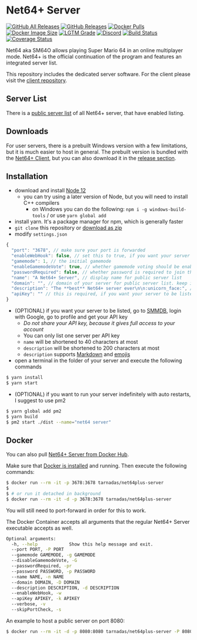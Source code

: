 # Net64+ Server

[![GitHub All Releases](https://img.shields.io/github/downloads/Tarnadas/net64plus-server/total)](https://github.com/Tarnadas/net64plus-server/releases)
[![GitHub Releases](https://img.shields.io/github/downloads/Tarnadas/net64plus-server/latest/total)](https://github.com/Tarnadas/net64plus-server/releases)
[![Docker Pulls](https://img.shields.io/docker/pulls/tarnadas/net64plus-server)](https://hub.docker.com/r/tarnadas/net64plus-server)
[![Docker Image Size](https://img.shields.io/docker/image-size/tarnadas/net64plus-server)](https://hub.docker.com/r/tarnadas/net64plus-server)
[![LGTM Grade](https://img.shields.io/lgtm/grade/javascript/github/Tarnadas/net64plus)](https://lgtm.com/projects/g/Tarnadas/net64plus)
[![Discord](https://discordapp.com/api/guilds/559982917049253898/widget.png)](https://discord.gg/GgGUKH8)
[![Build Status](https://api.travis-ci.org/Tarnadas/net64plus-server.svg?branch=master)](https://travis-ci.org/Tarnadas/net64plus-server)
[![Coverage Status](https://coveralls.io/repos/github/Tarnadas/net64plus-server/badge.svg?branch=master)](https://coveralls.io/github/Tarnadas/net64plus-server?branch=master)

Net64 aka SM64O allows playing Super Mario 64 in an online multiplayer mode. Net64+ is the official continuation of the program and features an integrated server list.

This repository includes the dedicated server software. For the client please visit the [client repository](https://github.com/Tarnadas/net64plus).

## Server List

There is a [public server list](https://net64-mod.github.io/servers) of all Net64+ server, that have enabled listing.

## Downloads

For user servers, there is a prebuilt Windows version with a few limitations, but it is much easier to host in general.
The prebuilt version is bundled with the [Net64+ Client](https://github.com/Tarnadas/net64plus/releases), but you can also download it in the [release section](https://github.com/Tarnadas/net64plus-server/releases).

## Installation

- download and install [Node 12](https://nodejs.org/en/download/)
  - you can try using a later version of Node, but you will need to install C++ compilers
    - on Windows you can do the following: `npm i -g windows-build-tools` / or use `yarn global add`
- install yarn. It's a package manager for npm, which is generally faster
- `git clone` this repository or [download as zip](https://github.com/Tarnadas/net64plus-server/archive/master.zip)
- modify `settings.json`

```js
{
  "port": "3678", // make sure your port is forwarded
  "enableWebHook": false, // set this to true, if you want your server to be listed
  "gamemode": 1, // the initial gamemode
  "enableGamemodeVote": true, // whether gamemode voting should be enabled
  "passwordRequired": false, // whether password is required to join this server
  "name": "A Net64+ Server", // display name for public server list
  "domain": "", // domain of your server for public server list. keep it empty, if you don't have a domain
  "description": "The **best** Net64+ server ever\n\n:unicorn_face:", // description for public server list
  "apiKey": "" // this is required, if you want your server to be listed
}
```

- (OPTIONAL) if you want your server to be listed, go to [SMMDB](https://smmdb.net), login with Google, go to profile and get your API key
  - _Do not share your API key, because it gives full access to your account_
  - You can only list one server per API key
  - `name` will be shortened to 40 characters at most
  - `description` will be shortened to 200 characters at most
  - `description` supports [Markdown](https://github.com/adam-p/markdown-here/wiki/Markdown-Cheatsheet) and [emojis](https://raw.githubusercontent.com/omnidan/node-emoji/master/lib/emoji.json)
- open a terminal in the folder of your server and execute the following commands

```bash
$ yarn install
$ yarn start
```

- (OPTIONAL) if you want to run your server indefinitely with auto restarts, I suggest to use pm2

```bash
$ yarn global add pm2
$ yarn build
$ pm2 start ./dist --name="net64 server"
```

## Docker

You can also pull [Net64+ Server from Docker Hub](https://hub.docker.com/r/tarnadas/net64plus-server).

Make sure that [Docker is installed](https://docs.docker.com/get-docker/) and running.
Then execute the following commands:

```bash
$ docker run --rm -it -p 3678:3678 tarnadas/net64plus-server
$
$ # or run it detached in background
$ docker run --rm -it -d -p 3678:3678 tarnadas/net64plus-server
```

You will still need to port-forward in order for this to work.

The Docker Container accepts all arguments that the regular Net64+ Server executable accepts as well.

```bash
Optional arguments:
  -h, --help            Show this help message and exit.
  --port PORT, -P PORT
  --gamemode GAMEMODE, -g GAMEMODE
  --disableGamemodeVote, -G
  --passwordRequired, -pr
  --password PASSWORD, -p PASSWORD
  --name NAME, -n NAME
  --domain DOMAIN, -D DOMAIN
  --description DESCRIPTION, -d DESCRIPTION
  --enableWebHook, -w
  --apiKey APIKEY, -k APIKEY
  --verbose, -v
  --skipPortCheck, -s
```

An example to host a public server on port 8080:

```bash
$ docker run --rm -it -d -p 8080:8080 tarnadas/net64plus-server -P 8080 -w -k $API_KEY -n "Public Net64+ Server" -d "This is a publicly hosted Net64+ Server"
```
